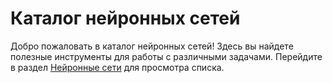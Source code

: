 # Каталог нейронных сетей

Добро пожаловать в каталог нейронных сетей! Здесь вы найдете полезные инструменты для работы с различными задачами. Перейдите в раздел [Нейронные сети](neural_networks.md) для просмотра списка.